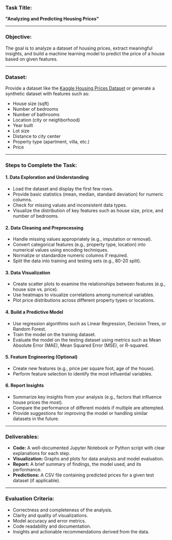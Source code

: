 ### **Task Title:**
**"Analyzing and Predicting Housing Prices"**

---

### **Objective:**
The goal is to analyze a dataset of housing prices, extract meaningful insights, and build a machine learning model to predict the price of a house based on given features.

---

### **Dataset:**
Provide a dataset like the [Kaggle Housing Prices Dataset](https://www.kaggle.com/c/house-prices-advanced-regression-techniques/data) or generate a synthetic dataset with features such as:
- House size (sqft)
- Number of bedrooms
- Number of bathrooms
- Location (city or neighborhood)
- Year built
- Lot size
- Distance to city center
- Property type (apartment, villa, etc.)
- Price

---

### **Steps to Complete the Task:**

#### **1. Data Exploration and Understanding**
   - Load the dataset and display the first few rows.
   - Provide basic statistics (mean, median, standard deviation) for numeric columns.
   - Check for missing values and inconsistent data types.
   - Visualize the distribution of key features such as house size, price, and number of bedrooms.

#### **2. Data Cleaning and Preprocessing**
   - Handle missing values appropriately (e.g., imputation or removal).
   - Convert categorical features (e.g., property type, location) into numerical values using encoding techniques.
   - Normalize or standardize numeric columns if required.
   - Split the data into training and testing sets (e.g., 80-20 split).

#### **3. Data Visualization**
   - Create scatter plots to examine the relationships between features (e.g., house size vs. price).
   - Use heatmaps to visualize correlations among numerical variables.
   - Plot price distributions across different property types or locations.

#### **4. Build a Predictive Model**
   - Use regression algorithms such as Linear Regression, Decision Trees, or Random Forest.
   - Train the model on the training dataset.
   - Evaluate the model on the testing dataset using metrics such as Mean Absolute Error (MAE), Mean Squared Error (MSE), or R-squared.

#### **5. Feature Engineering (Optional)**
   - Create new features (e.g., price per square foot, age of the house).
   - Perform feature selection to identify the most influential variables.

#### **6. Report Insights**
   - Summarize key insights from your analysis (e.g., factors that influence house prices the most).
   - Compare the performance of different models if multiple are attempted.
   - Provide suggestions for improving the model or handling similar datasets in the future.

---

### **Deliverables:**
- **Code:** A well-documented Jupyter Notebook or Python script with clear explanations for each step.
- **Visualization:** Graphs and plots for data analysis and model evaluation.
- **Report:** A brief summary of findings, the model used, and its performance.
- **Predictions:** A CSV file containing predicted prices for a given test dataset (if applicable).

---

### **Evaluation Criteria:**
- Correctness and completeness of the analysis.
- Clarity and quality of visualizations.
- Model accuracy and error metrics.
- Code readability and documentation.
- Insights and actionable recommendations derived from the data.
